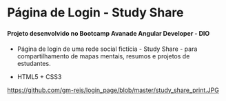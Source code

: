 # Página de Login - Study Share

### 

#### Projeto desenvolvido no Bootcamp Avanade Angular Developer - DIO



- Página de login de uma rede social fictícia - Study Share - para compartilhamento de mapas mentais, resumos e projetos de estudantes.



- HTML5 + CSS3

https://github.com/gm-reis/login_page/blob/master/study_share_print.JPG
